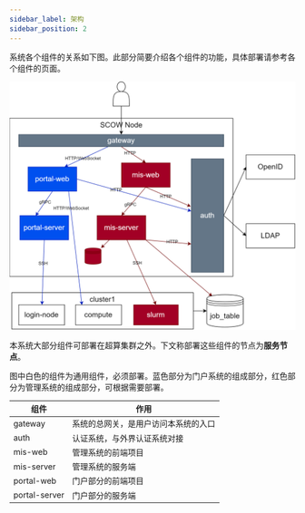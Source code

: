 ```yaml
---
sidebar_label: 架构
sidebar_position: 2
---
```


系统各个组件的关系如下图。此部分简要介绍各个组件的功能，具体部署请参考各个组件的页面。

![架构](./architecture.png)

本系统大部分组件可部署在超算集群之外。下文称部署这些组件的节点为**服务节点**。

图中白色的组件为通用组件，必须部署。蓝色部分为门户系统的组成部分，红色部分为管理系统的组成部分，可根据需要部署。

| 组件          | 作用                                 |
| ------------- | ------------------------------------ |
| gateway       | 系统的总网关，是用户访问本系统的入口 |
| auth          | 认证系统，与外界认证系统对接         |
| mis-web       | 管理系统的前端项目                   |
| mis-server    | 管理系统的服务端                     |
| portal-web    | 门户部分的前端项目                   |
| portal-server | 门户部分的服务端                     |